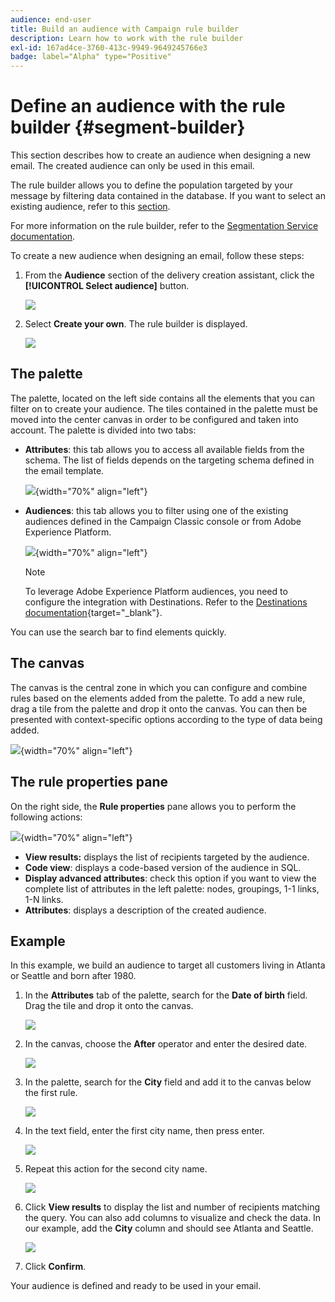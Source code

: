 ```yaml
---
audience: end-user
title: Build an audience with Campaign rule builder
description: Learn how to work with the rule builder
exl-id: 167ad4ce-3760-413c-9949-9649245766e3
badge: label="Alpha" type="Positive"
---
```

# Define an audience with the rule builder {#segment-builder}

This section describes how to create an audience when designing a new email. The created audience can only be used in this email. 

The rule builder allows you to define the population targeted by your message by filtering data contained in the database. If you want to select an existing audience, refer to this [section](add-audience.md). 

For more information on the rule builder, refer to the [Segmentation Service documentation](https://experienceleague.adobe.com/docs/experience-platform/segmentation/ui/segment-builder.html).

To create a new audience when designing an email, follow these steps: 

1. From the **Audience** section of the delivery creation assistant, click the **[!UICONTROL Select audience]** button.

    ![](assets/segment-builder0.png)

1. Select **Create your own**. The rule builder is displayed.

    ![](assets/segment-builder.png)

## The palette

The palette, located on the left side contains all the elements that you can filter on to create your audience. The tiles contained in the palette must be moved into the center canvas in order to be configured and taken into account. The palette is divided into two tabs:

* **Attributes**: this tab allows you to access all available fields from the schema. The list of fields depends on the targeting schema defined in the email template.

    ![](assets/segment-builder2.png){width="70%" align="left"}

* **Audiences**: this tab allows you to filter using one of the existing audiences defined in the Campaign Classic console or from Adobe Experience Platform.

    ![](assets/segment-builder3.png){width="70%" align="left"}

    >[!NOTE]
    >
    >To leverage Adobe Experience Platform audiences, you need to configure the integration with Destinations. Refer to the [Destinations documentation](https://experienceleague.adobe.com/docs/experience-platform/destinations/home.html){target="_blank"}.

You can use the search bar to find elements quickly.

## The canvas

The canvas is the central zone in which you can configure and combine rules based on the elements added from the palette. To add a new rule, drag a tile from the palette and drop it onto the canvas. You can then be presented with context-specific options according to the type of data being added. 

![](assets/segment-builder4.png){width="70%" align="left"}

## The rule properties pane

On the right side, the **Rule properties** pane allows you to perform the following actions:

![](assets/segment-builder5.png){width="70%" align="left"}

* **View results:** displays the list of recipients targeted by the audience.
* **Code view**: displays a code-based version of the audience in SQL.
* **Display advanced attributes**: check this option if you want to view the complete list of attributes in the left palette: nodes, groupings, 1-1 links, 1-N links.
* **Attributes**: displays a description of the created audience.

## Example

In this example, we build an audience to target all customers living in Atlanta or Seattle and born after 1980. 

1. In the **Attributes** tab of the palette, search for the **Date of birth** field. Drag the tile and drop it onto the canvas. 

    ![](assets/segment-builder6.png)

1. In the canvas, choose the **After** operator and enter the desired date.

    ![](assets/segment-builder7.png)

1. In the palette, search for the **City** field and add it to the canvas below the first rule. 

    ![](assets/segment-builder8.png)

1. In the text field, enter the first city name, then press enter. 

    ![](assets/segment-builder9.png)

1. Repeat this action for the second city name.

    ![](assets/segment-builder10.png)

1. Click **View results** to display the list and number of recipients matching the query. You can also add columns to visualize and check the data. In our example, add the **City** column and should see Atlanta and Seattle.

    ![](assets/segment-builder11.png)

1. Click **Confirm**.

Your audience is defined and ready to be used in your email.